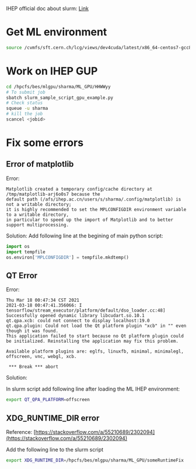 IHEP official doc about slurm: [Link](http://afsapply.ihep.ac.cn/cchelp/en/local-cluster/jobs/slurm/#3222-usage-of-the-slum-gpu-cluster)

# Get ML environment

```bash
source /cvmfs/sft.cern.ch/lcg/views/dev4cuda/latest/x86_64-centos7-gcc8-opt/setup.sh
```

# Work on IHEP GUP

```bash
cd /hpcfs/bes/mlgpu/sharma/ML_GPU/HHWWyy
# To submit job
sbatch slurm_sample_script_gpu_example.py
# Check status
squeue -u sharma
# kill the job
scancel <jobid>
```


# Fix some errors

## Error of matplotlib

Error:

```
Matplotlib created a temporary config/cache directory at /tmp/matplotlib-arj6o0s7 because the
default path (/afs/ihep.ac.cn/users/s/sharma/.config/matplotlib) is not a writable directory;
it is highly recommended to set the MPLCONFIGDIR environment variable to a writable directory,
in particular to speed up the import of Matplotlib and to better support multiprocessing.
```

Solution:
Add following line at the begining of main python script:

```python
import os
import tempfile
os.environ['MPLCONFIGDIR'] = tempfile.mkdtemp()
```


## QT Error

Error:

```
Thu Mar 18 00:47:34 CST 2021
2021-03-18 00:47:41.356066: I tensorflow/stream_executor/platform/default/dso_loader.cc:48] Successfully opened dynamic library libcudart.so.10.1
qt.qpa.xcb: could not connect to display localhost:19.0
qt.qpa.plugin: Could not load the Qt platform plugin "xcb" in "" even though it was found.
This application failed to start because no Qt platform plugin could be initialized. Reinstalling the application may fix this problem.

Available platform plugins are: eglfs, linuxfb, minimal, minimalegl, offscreen, vnc, webgl, xcb.

 *** Break *** abort
```

Solution:

In slurm script add following line after loading the ML IHEP environment:

```bash
export QT_QPA_PLATFORM=offscreen
```

## XDG_RUNTIME_DIR error

Reference: [https://stackoverflow.com/a/55210689/2302094](https://stackoverflow.com/a/55210689/2302094)

Add the following line to the slurm script

```bash
export XDG_RUNTIME_DIR=/hpcfs/bes/mlgpu/sharma/ML_GPU/someRuntimeFix
```
